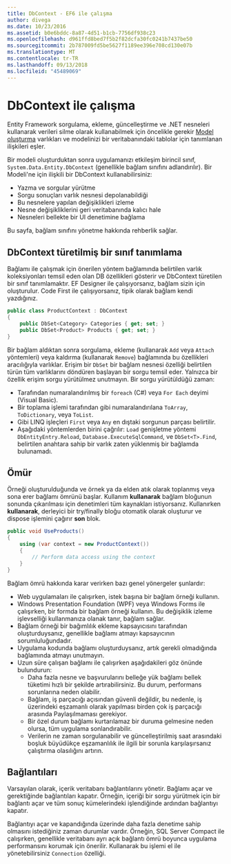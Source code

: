```yaml
---
title: DbContext - EF6 ile çalışma
author: divega
ms.date: 10/23/2016
ms.assetid: b0e6bddc-8a87-4d51-b1cb-7756df938c23
ms.openlocfilehash: d961ffd8bed7f5b2f82dcfa30fc0241b7437be50
ms.sourcegitcommit: 2b787009fd5be5627f1189ee396e708cd130e07b
ms.translationtype: MT
ms.contentlocale: tr-TR
ms.lasthandoff: 09/13/2018
ms.locfileid: "45489069"
---
```

# <a name="working-with-dbcontext"></a>DbContext ile çalışma

Entity Framework sorgulama, ekleme, güncelleştirme ve .NET nesneleri kullanarak verileri silme olarak kullanabilmek için öncelikle gerekir [Model oluşturma](~/ef6/modeling/index.md) varlıkları ve modelinizi bir veritabanındaki tablolar için tanımlanan ilişkileri eşler.

Bir modeli oluşturduktan sonra uygulamanızı etkileşim birincil sınıf, `System.Data.Entity.DbContext` (genellikle bağlam sınıfını adlandırılır). Bir Modeli'ne için ilişkili bir DbContext kullanabilirsiniz:
- Yazma ve sorgular yürütme   
- Sorgu sonuçları varlık nesnesi depolanabildiği
- Bu nesnelere yapılan değişiklikleri izleme
- Nesne değişikliklerini geri veritabanında kalıcı hale
- Nesneleri bellekte bir UI denetimine bağlama

Bu sayfa, bağlam sınıfını yönetme hakkında rehberlik sağlar.  

## <a name="defining-a-dbcontext-derived-class"></a>DbContext türetilmiş bir sınıf tanımlama  

Bağlamı ile çalışmak için önerilen yöntem bağlamında belirtilen varlık koleksiyonları temsil eden olan DB özellikleri gösterir ve DbContext türetilen bir sınıf tanımlamaktır. EF Designer ile çalışıyorsanız, bağlam sizin için oluşturulur. Code First ile çalışıyorsanız, tipik olarak bağlam kendi yazdığınız.  

``` csharp
public class ProductContext : DbContext
{
    public DbSet<Category> Categories { get; set; }
    public DbSet<Product> Products { get; set; }
}
```  

Bir bağlam aldıktan sonra sorgulama, ekleme (kullanarak `Add` veya `Attach` yöntemleri) veya kaldırma (kullanarak `Remove`) bağlamında bu özellikleri aracılığıyla varlıklar. Erişim bir `DbSet` bir bağlam nesnesi özelliği belirtilen türün tüm varlıklarını döndüren başlayan bir sorgu temsil eder. Yalnızca bir özellik erişim sorgu yürütülmez unutmayın. Bir sorgu yürütüldüğü zaman:  

- Tarafından numaralandırılmış bir `foreach` (C#) veya `For Each` deyimi (Visual Basic).  
- Bir toplama işlemi tarafından gibi numaralandırılana `ToArray`, `ToDictionary`, veya `ToList`.  
- Gibi LINQ işleçleri `First` veya `Any` en dıştaki sorgunun parçası belirtilir.  
- Aşağıdaki yöntemlerden birini çağrılır: `Load` genişletme yöntemi `DbEntityEntry.Reload`, `Database.ExecuteSqlCommand`, ve `DbSet<T>.Find`, belirtilen anahtara sahip bir varlık zaten yüklenmiş bir bağlamda bulunamadı.  

## <a name="lifetime"></a>Ömür  

Örneği oluşturulduğunda ve örnek ya da elden atık olarak toplanmış veya sona erer bağlamı ömrünü başlar. Kullanım **kullanarak** bağlam bloğunun sonunda çıkarılması için denetimleri tüm kaynakları istiyorsanız. Kullanırken **kullanarak**, derleyici bir try/finally bloğu otomatik olarak oluşturur ve dispose işlemini çağırır **son** blok.  

``` csharp
public void UseProducts()
{
    using (var context = new ProductContext())
    {     
        // Perform data access using the context
    }
}
```  

Bağlam ömrü hakkında karar verirken bazı genel yönergeler şunlardır:  

- Web uygulamaları ile çalışırken, istek başına bir bağlam örneği kullanın.  
- Windows Presentation Foundation (WPF) veya Windows Forms ile çalışırken, bir formda bir bağlam örneği kullanın. Bu değişiklik izleme işlevselliği kullanmanıza olanak tanır, bağlam sağlar.  
- Bağlam örneği bir bağımlılık ekleme kapsayıcısını tarafından oluşturduysanız, genellikle bağlamı atmayı kapsayıcının sorumluluğundadır.
- Uygulama kodunda bağlamı oluşturduysanız, artık gerekli olmadığında bağlamında atmayı unutmayın.  
- Uzun süre çalışan bağlamı ile çalışırken aşağıdakileri göz önünde bulundurun:  
    - Daha fazla nesne ve başvurularını belleğe yük bağlamı bellek tüketimi hızlı bir şekilde artırabilirsiniz. Bu durum, performans sorunlarına neden olabilir.  
    - Bağlam, iş parçacığı açısından güvenli değildir, bu nedenle, iş üzerindeki eşzamanlı olarak yapılması birden çok iş parçacığı arasında Paylaşılmaması gerekiyor.
    - Bir özel durum bağlamı kurtarılamaz bir duruma gelmesine neden olursa, tüm uygulama sonlandırabilir.  
    - Verilerin ne zaman sorgulanabilir ve güncelleştirilmiş saat arasındaki boşluk büyüdükçe eşzamanlılık ile ilgili bir sorunla karşılaşırsanız çalıştırma olasılığını artırın.  

## <a name="connections"></a>Bağlantıları  

Varsayılan olarak, içerik veritabanı bağlantılarını yönetir. Bağlamı açar ve gerektiğinde bağlantıları kapatır. Örneğin, içeriği bir sorgu yürütmek için bir bağlantı açar ve tüm sonuç kümelerindeki işlendiğinde ardından bağlantıyı kapatır.  

Bağlantıyı açar ve kapandığında üzerinde daha fazla denetime sahip olmasını istediğiniz zaman durumlar vardır. Örneğin, SQL Server Compact ile çalışırken, genellikle veritabanı ayrı açık bağlantı ömrü boyunca uygulama performansını korumak için önerilir. Kullanarak bu işlemi el ile yönetebilirsiniz `Connection` özelliği.  
